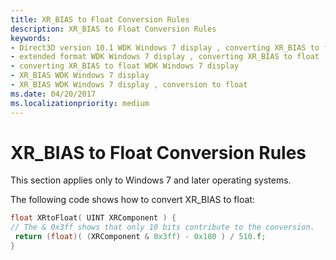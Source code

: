 ```yaml
---
title: XR_BIAS to Float Conversion Rules
description: XR_BIAS to Float Conversion Rules
keywords:
- Direct3D version 10.1 WDK Windows 7 display , converting XR_BIAS to float
- extended format WDK Windows 7 display , converting XR_BIAS to float
- converting XR_BIAS to float WDK Windows 7 display
- XR_BIAS WDK Windows 7 display
- XR_BIAS WDK Windows 7 display , conversion to float
ms.date: 04/20/2017
ms.localizationpriority: medium
---
```


# XR\_BIAS to Float Conversion Rules


This section applies only to Windows 7 and later operating systems.

The following code shows how to convert XR\_BIAS to float:

```cpp
float XRtoFloat( UINT XRComponent ) {
// The & 0x3ff shows that only 10 bits contribute to the conversion. 
 return (float)( (XRComponent & 0x3ff) - 0x180 ) / 510.f;
}
```

 

 





